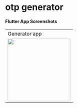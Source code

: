 # otp generator

#### Flutter App Screenshots

<table>
  <tr>
    <td>Generator app</td>
     </tr>
  <tr>
    <td><img src="https://user-images.githubusercontent.com/121105558/210552050-406a6dc1-2944-4ab8-891f-9a0578a45b43.JPG" style="width:200px;"></td>
   </tr>

